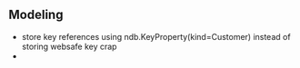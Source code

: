Modeling
---
* store key references using ndb.KeyProperty(kind=Customer) instead of storing websafe key crap
*